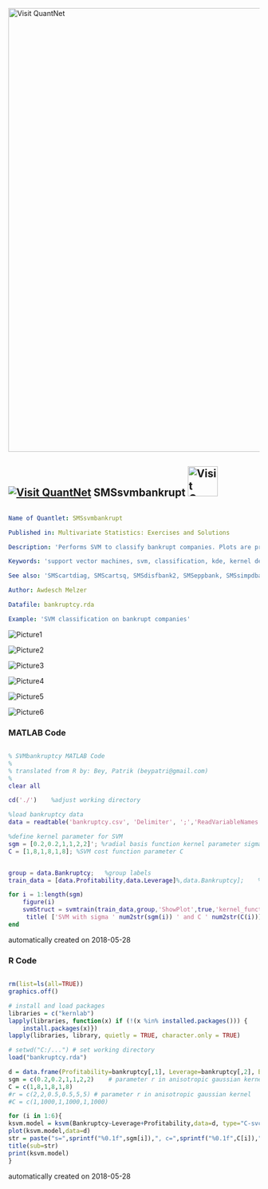 [<img src="https://github.com/QuantLet/Styleguide-and-FAQ/blob/master/pictures/banner.png" width="888" alt="Visit QuantNet">](http://quantlet.de/)

## [<img src="https://github.com/QuantLet/Styleguide-and-FAQ/blob/master/pictures/qloqo.png" alt="Visit QuantNet">](http://quantlet.de/) **SMSsvmbankrupt** [<img src="https://github.com/QuantLet/Styleguide-and-FAQ/blob/master/pictures/QN2.png" width="60" alt="Visit QuantNet 2.0">](http://quantlet.de/)

```yaml

Name of Quantlet: SMSsvmbankrupt

Published in: Multivariate Statistics: Exercises and Solutions

Description: 'Performs SVM to classify bankrupt companies. Plots are produced for various values of the cost and scale parameters c and sigma, respectively.'

Keywords: 'support vector machines, svm, classification, kde, kernel density estimation, anisotropic kernel, kernel'

See also: 'SMScartdiag, SMScartsq, SMSdisfbank2, SMSeppbank, SMSsimpdbank, SMSsimpdsimu, SMSsir2cars, SMSsir2simu, SMSsircars, SMSsirsimu, SMSsircars, SMSsirsimu, SMSsiruscomp, SMSsvmbankrupt, SMSsvmorange, SMSsvmspiral'

Author: Awdesch Melzer

Datafile: bankruptcy.rda

Example: 'SVM classification on bankrupt companies'
```

![Picture1](SMSsvmbankrupt01_r.png)

![Picture2](SMSsvmbankrupt02_f.png)

![Picture3](SMSsvmbankrupt03_r.png)

![Picture4](SMSsvmbankrupt04_r.png)

![Picture5](SMSsvmbankrupt05_r.png)

![Picture6](SMSsvmbankrupt06_r.png)

### MATLAB Code
```matlab

% SVMbankruptcy MATLAB Code
%
% translated from R by: Bey, Patrik (beypatri@gmail.com)
%
clear all

cd('./')    %adjust working directory

%load bankruptcy data
data = readtable('bankruptcy.csv', 'Delimiter', ';','ReadVariableNames',true);

%define kernel parameter for SVM
sgm = [0.2,0.2,1,1,2,2]'; %radial basis function kernel parameter sigma
C = [1,8,1,8,1,8]; %SVM cost function parameter C


group = data.Bankruptcy;   %group labels 
train_data = [data.Profitability,data.Leverage]%,data.Bankruptcy];    %training data

for i = 1:length(sgm)
    figure(i)
    svmStruct = svmtrain(train_data,group,'ShowPlot',true,'kernel_function','rbf','rbf_sigma',sgm(i),'boxconstraint',C(i));
     title( ['SVM with sigma ' num2str(sgm(i)) ' and C ' num2str(C(i))])
end

```

automatically created on 2018-05-28

### R Code
```r

rm(list=ls(all=TRUE))
graphics.off()

# install and load packages
libraries = c("kernlab")
lapply(libraries, function(x) if (!(x %in% installed.packages())) {
    install.packages(x)})
lapply(libraries, library, quietly = TRUE, character.only = TRUE)

# setwd("C:/...") # set working directory
load("bankruptcy.rda")

d = data.frame(Profitability=bankruptcy[,1], Leverage=bankruptcy[,2], Bankruptcy=factor(bankruptcy[,3]))
sgm = c(0.2,0.2,1,1,2,2)    # parameter r in anisotropic gaussian kernel
C = c(1,8,1,8,1,8)
#r = c(2,2,0.5,0.5,5,5)	# parameter r in anisotropic gaussian kernel
#C = c(1,1000,1,1000,1,1000)

for (i in 1:6){
ksvm.model = ksvm(Bankruptcy~Leverage+Profitability,data=d, type="C-svc", kernel="rbfdot", kpar=list(sigma=sgm[i]), C=C[i], prob.model=TRUE, cross=4) 
plot(ksvm.model,data=d)
str = paste("s=",sprintf("%0.1f",sgm[i]),", c=",sprintf("%0.1f",C[i]),"                          ",sep="")
title(sub=str)
print(ksvm.model)
}
```

automatically created on 2018-05-28